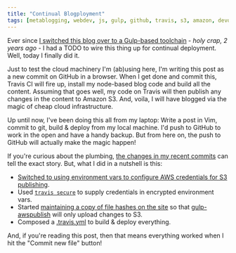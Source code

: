 ```yaml
---
title: "Continual Blogployment"
tags: [metablogging, webdev, js, gulp, github, travis, s3, amazon, devops]
---
```

Ever since [I switched this blog over to a Gulp-based toolchain][gulp-blog] - *holy crap, 2 years ago* - I had a TODO to wire this thing up for continual deployment. Well, today I finally did it. 

Just to test the cloud machinery I'm (ab)using here, I'm writing this post as a new commit on GitHub in a browser. When I get done and commit this, Travis CI will fire up, install my node-based blog code and build all the content. Assuming that goes well, my code on Travis will then publish any changes in the content to Amazon S3. And, voila, I will have blogged via the magic of cheap cloud infrastructure.

Up until now, I've been doing this all from my laptop: Write a post in Vim, commit to git, build & deploy from my local machine. I'd push to GitHub to work in the open and have a handy backup. But from here on, the push to GitHub will actually make the magic happen!

If you're curious about the plumbing, [the changes in my recent commits][recent-commits] can tell the exact story. But, what I did in a nutshell is this:

* [Switched to using environment vars to configure AWS credentials for S3 publishing][env-config].
* Used [`travis secure`][travis-secure] to supply credentials in encrypted environment vars.
* Started [maintaining a copy of file hashes on the site][hash-stash] so that [gulp-awspublish][] will only upload changes to S3.
* Composed a [.travis.yml][travis-yml] to build & deploy everything.

And, if you're reading this post, then that means everything worked when I hit the "Commit new file" button!

[env-config]: https://github.com/lmorchard/blog.lmorchard.com/commit/4c029ab9a6d3f5869cee02b7265e0ad41908a8c4
[gulp-awspublish]: https://www.npmjs.com/package/gulp-awspublish
[hash-stash]: https://github.com/lmorchard/blog.lmorchard.com/commit/4b525710760ad70c0d83d910585e7bd9ddd80583
[travis-yml]: https://github.com/lmorchard/blog.lmorchard.com/blob/master/.travis.yml
[travis-secure]: http://docs.travis-ci.com/user/environment-variables/#Encrypted-Variables
[recent-commits]: https://github.com/lmorchard/blog.lmorchard.com/compare/5992311ade7acc0e9dbeb0352ac4097c687be1a5...master
[gulp-blog]: http://blog.lmorchard.com/2014/10/20/static-blog-generation-with-gulp/
